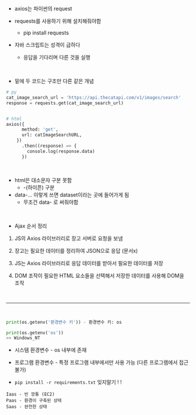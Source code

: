 - axios는 파이썬의 request

- requests를 사용하기 위해 설치해줘야함
    - pip install requests

- 자바 스크립트는 성격이 급하다
    - 응답을 기다리며 다른 것을 실행

<br>

- 밑에 두 코드는 구조만 다른 같은 개념
```py
# py
cat_image_search_url = 'https://api.thecatapi.com/v1/images/search'
response = requests.get(cat_image_search_url)


# html
axios({
      method: 'get',
      url: catImageSearchURL,
    })
      .then((response) => {
        console.log(response.data)
      })
```

<br>

- html은 대소문자 구분 못함
    - -(하이픈) 구분
- data-... 이렇게 쓰면 dataset이라는 곳에 들어가게 됨
    - 무조건 data- 로 써줘야함


<br>

- Ajax 순서 정리

1. JS의 Axios 라이브러리로 장고 서버로 요청을 보냄

2. 장고는 필요한 데이터를 정리하여 JSON으로 응답 (문서x)

3. JS는 Axios 라이브러리로 응답 데이터를 받아서 필요한 데이터를 저장

4. DOM 조작이 필요한 HTML 요소들을 선택해서 저장한 데이터를 사용해 DOM을 조작


<br>
<hr>
<br>

```py
print(os.getenv('환경변수 키')) - 환경변수 키: os

print(os.getenv('os'))
>> Windows_NT
```

- 시스템 환경변수 - os 내부에 존재

- 프로그램 환경변수 - 특정 프로그램 내부에서만 사용 가능 (다른 프로그램에서 접근 불가)

- `pip install -r requirements.txt` 잊지말기 ! !

```
Iaas - 빈 깡통 (EC2)
Paas - 환경이 구축된 상태
Saas - 완전한 상태
```

